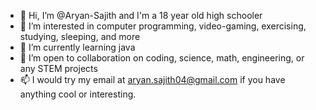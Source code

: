 - 👋 Hi, I’m @Aryan-Sajith and I'm a 18 year old high schooler
- 👀 I’m interested in computer programming, video-gaming, exercising, studying, sleeping, and more
- 🌱 I’m currently learning java
- 💞️ I’m open to collaboration on coding, science, math, engineering, or any STEM projects
- 📫 I would try my email at aryan.sajith04@gmail.com if you have anything cool or interesting.

<!---
Aryan-Sajith/Aryan-Sajith is a ✨ special ✨ repository because its `README.md` (this file) appears on your GitHub profile.
You can click the Preview link to take a look at your changes.
--->
